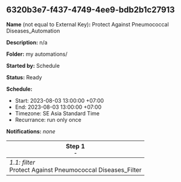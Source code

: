 ## 6320b3e7-f437-4749-4ee9-bdb2b1c27913

**Name** (not equal to External Key)**:** Protect Against Pneumococcal Diseases_Automation

**Description:** n/a

**Folder:** my automations/

**Started by:** Schedule

**Status:** Ready

**Schedule:**

* Start: 2023-08-03 13:00:00 +07:00
* End: 2023-08-03 13:00:00 +07:00
* Timezone: SE Asia Standard Time
* Recurrance: run only once

**Notifications:** _none_


| Step 1<br>_<small>-</small>_ |
| --- |
| _1.1: filter_<br>Protect Against Pneumococcal Diseases_Filter |
